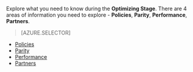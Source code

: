 Explore what you need to know during the **Optimizing Stage**. There are 4 areas of information you need to explore - **Policies**, **Parity**, **Performance**, **Partners**.

> [AZURE.SELECTOR]
- [Policies](/solutions/global-customer/optimizing/explore/policies/)
- [Parity](/solutions/global-customer/optimizing/explore/parity/)
- [Performance](/solutions/global-customer/optimizing/explore/performance/)
- [Partners](/solutions/global-customer/optimizing/explore/partners/)